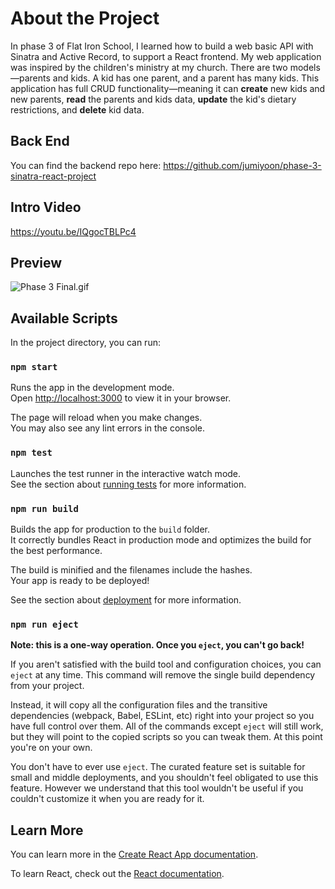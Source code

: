 # About the Project

In phase 3 of Flat Iron School, I learned how to build a web basic API with Sinatra and Active Record, to support a React frontend. My web application was inspired by the children's ministry at my church. There are two models—parents and kids. A kid has one parent, and a parent has many kids. This application has full CRUD functionality—meaning it can **create** new kids and new parents, **read** the parents and kids data, **update** the kid's dietary restrictions, and **delete** kid data.

## Back End
You can find the backend repo here: https://github.com/jumiyoon/phase-3-sinatra-react-project

## Intro Video
 https://youtu.be/IQgocTBLPc4

## Preview
 ![Phase 3 Final.gif](https://github.com/jumiyoon/phase-3-frontend/blob/main/Phase%203%20Final.gif)


## Available Scripts

In the project directory, you can run:

### `npm start`

Runs the app in the development mode.\
Open [http://localhost:3000](http://localhost:3000) to view it in your browser.

The page will reload when you make changes.\
You may also see any lint errors in the console.

### `npm test`

Launches the test runner in the interactive watch mode.\
See the section about [running tests](https://facebook.github.io/create-react-app/docs/running-tests) for more information.

### `npm run build`

Builds the app for production to the `build` folder.\
It correctly bundles React in production mode and optimizes the build for the best performance.

The build is minified and the filenames include the hashes.\
Your app is ready to be deployed!

See the section about [deployment](https://facebook.github.io/create-react-app/docs/deployment) for more information.

### `npm run eject`

**Note: this is a one-way operation. Once you `eject`, you can't go back!**

If you aren't satisfied with the build tool and configuration choices, you can `eject` at any time. This command will remove the single build dependency from your project.

Instead, it will copy all the configuration files and the transitive dependencies (webpack, Babel, ESLint, etc) right into your project so you have full control over them. All of the commands except `eject` will still work, but they will point to the copied scripts so you can tweak them. At this point you're on your own.

You don't have to ever use `eject`. The curated feature set is suitable for small and middle deployments, and you shouldn't feel obligated to use this feature. However we understand that this tool wouldn't be useful if you couldn't customize it when you are ready for it.

## Learn More

You can learn more in the [Create React App documentation](https://facebook.github.io/create-react-app/docs/getting-started).

To learn React, check out the [React documentation](https://reactjs.org/).

